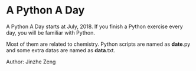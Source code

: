 # A Python A Day
A Python A Day starts at July, 2018. If you finish a Python exercise every day, you will be familiar with Python.

Most of them are related to chemistry. Python scripts are named as **date**.py and some extra datas are named as **data**.txt.

Author: Jinzhe Zeng
